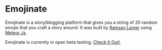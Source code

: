 # Emojinate
Emojinate is a story/blogging platform that gives you a string of 20 random emojis that you craft a story around.
It was built by [Ramsay Lanier](http://ramsaylanier.com) using [Meteor Js](http://meteor.com).

Emojinate is currently in open beta testing. [Check It Out!](http://emojinate.meteor.com).
